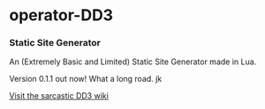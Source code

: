 operator-DD3
============

### Static Site Generator

An (Extremely Basic and Limited) Static Site Generator made in Lua.

Version 0.1.1 out now! What a long road. jk

<a href="https://github.com/operator-DD3/operator-DD3/wiki">Visit the sarcastic DD3 wiki</a>
